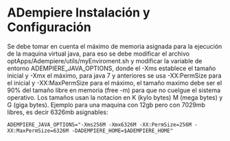 # ADempiere Instalación y Configuración

Se debe tomar en cuenta el máximo de memoria asignada para la ejecución de la maquina virtual java, para eso se debe modificar el archivo optApps/Adempiere/utils/myEnviroment.sh y modificar la variable de entorno ADEMPIERE_JAVA_OPTIONS, donde el -Xms establece el tamaño inicial y -Xmx el máximo, para java 7 y anteriores se usa -XX:PermSize para el inicial y -XX:MaxPermSize para el máximo, el tamaño maximo debe ser el 90% del tamaño libre en memoria (free -m) para que no cuelgue el sistema operativo. Los tamaños usan la notacion en K (kylo bytes) M (mega bytes) y G (giga bytes). Ejemplo para una maquina con 12gb pero con 7029mb libres, es decir 6326mb asignables:

`ADEMPIERE_JAVA_OPTIONS="-Xms256M -Xmx6326M -XX:PermSize=256M -XX:MaxPermSize=6326M -DADEMPIERE_HOME=$ADEMPIERE_HOME"`
